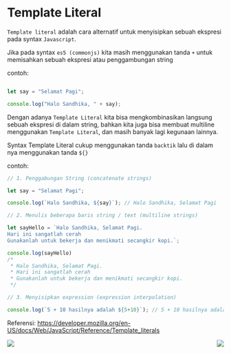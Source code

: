 # Template Literal

`Template literal` adalah cara alternatif untuk menyisipkan sebuah ekspresi pada syntax `Javascript`.

Jika pada syntax `es5 (commonjs)` kita masih menggunakan tanda `+` untuk memisahkan sebuah ekspresi atau penggambungan string

contoh: 

```js

let say = "Selamat Pagi";

console.log("Halo Sandhika, " + say);
```

Dengan adanya `Template Literal` kita bisa mengkombinasikan langsung sebuah ekspresi di dalam string, bahkan kita juga bisa membuat multiline menggunakan `Template Literal`, dan masih banyak lagi kegunaan lainnya.

Syntax Template Literal cukup menggunakan tanda `backtik` lalu di dalam nya menggunakan tanda `${}`

contoh:

```js
// 1. Penggabungan String (concatenate strings)

let say = "Selamat Pagi";

console.log(`Halo Sandhika, ${say}`); // Halo Sandhika, Selamat Pagi

// 2. Menulis beberapa baris string / text (multiline strings)

let sayHello = `Halo Sandhika, Selamat Pagi.
Hari ini sangatlah cerah
Gunakanlah untuk bekerja dan menikmati secangkir kopi.`;

console.log(sayHello)
/* 
 * Halo Sandhika, Selamat Pagi.
 * Hari ini sangatlah cerah
 * Gunakanlah untuk bekerja dan menikmati secangkir kopi.
 */

// 3. Menyisipkan expression (expression interpolation)

console.log(`5 + 10 hasilnya adalah ${5+10}`); // 5 + 10 hasilnya adalah 15
```

Referensi: https://developer.mozilla.org/en-US/docs/Web/JavaScript/Reference/Template_literals

[<img align="left" src="https://cdn.discordapp.com/attachments/696006258792333352/911046517970833428/Previous-prev.png" />](../003_arrow_functions)

[<img align="right" src="https://cdn.discordapp.com/attachments/696006258792333352/911046517756944414/Next-next.png" />](../005_tagged_templates)